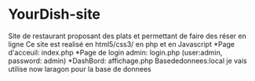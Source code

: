 # YourDish-site
Site de restaurant proposant des plats et permettant de faire des réser en ligne
Ce site est realisé en html5/css3/ en php et en Javascript
*Page d'acceuil: index.php
*Page de login admin: login.php
(user:admin, password: admin)
*DashBord: affichage.php
Basededonnees:local
je vais utilise now laragon pour la base de donnees


